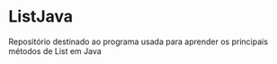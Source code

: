 # ListJava
Repositório destinado ao programa usada para aprender os principais métodos de List em Java
